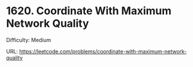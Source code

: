 # 1620. Coordinate With Maximum Network Quality

Difficulty: Medium

URL: https://leetcode.com/problems/coordinate-with-maximum-network-quality

